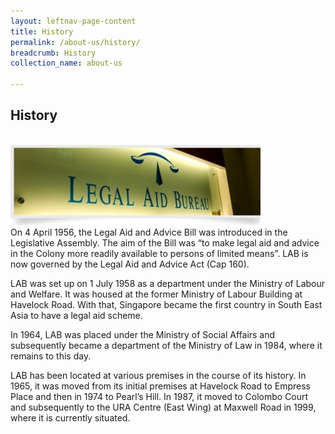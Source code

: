 ```yaml
---
layout: leftnav-page-content
title: History
permalink: /about-us/history/
breadcrumb: History
collection_name: about-us

---
```


History
---

<div class="image">
    <br><img src="/images/1399988168555.jpg" title="History" alt="History">
</div>
On 4 April 1956, the Legal Aid and Advice Bill was introduced in the Legislative Assembly. The aim of the Bill was “to make legal aid and advice in the Colony more readily available to persons of limited means”. LAB is now governed by the Legal Aid and Advice Act (Cap 160). <br>

LAB was set up on 1 July 1958 as a department under the Ministry of Labour and Welfare. It was housed at the former Ministry of Labour Building at Havelock Road. With that, Singapore became the first country in South East Asia to have a legal aid scheme.<br>

In 1964, LAB was placed under the Ministry of Social Affairs and subsequently became a department of the Ministry of Law in 1984, where it remains to this day.<br>

LAB has been located at various premises in the course of its history. In 1965, it was moved from its initial premises at Havelock Road to Empress Place and then in 1974 to Pearl’s Hill. In 1987, it moved to Colombo Court and subsequently to the URA Centre (East Wing) at Maxwell Road in 1999, where it is currently situated.<br>
